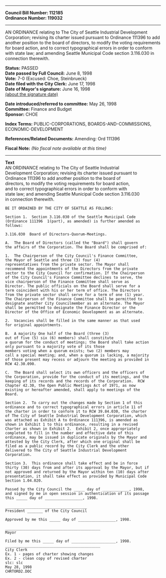 * * * * *  
  
**Council Bill Number: [](#h0)[](#h2)112185**   
**Ordinance Number: 119032**  
  
* * * * *  
  
AN ORDINANCE relating to The City of Seattle Industrial Development Corporation; revising its charter issued pursuant to Ordinance 111396 to add another position to the board of directors, to modify the voting requirements for board action, and to correct typographical errors in order to conform with state law; and amending Seattle Municipal Code section 3.116.030 in connection therewith.  
  
**Status:** PASSED   
**Date passed by Full Council:** June 8, 1998   
**Vote:** 7-0 (Excused: Choe, Steinbrueck)   
**Date filed with the City Clerk:** June 17, 1998   
**Date of Mayor's signature:** June 16, 1998   
[(about the signature date)](/~public/approvaldate.htm)   
  
  
**Date introduced/referred to committee:** May 26, 1998   
**Committee:** Finance and Budget   
**Sponsor:** CHOE   
  
**Index Terms:** PUBLIC-CORPORATIONS, BOARDS-AND-COMMISSIONS, ECONOMIC-DEVELOPMENT  
  
**References/Related Documents:** Amending: Ord 111396  
  
**Fiscal Note:** *(No fiscal note available at this time)*  
  
* * * * *  
  
**Text**  
    AN ORDINANCE relating to The City of Seattle Industrial  
    Development Corporation; revising its charter issued pursuant to  
    Ordinance 111396 to add another position to the board of  
    directors, to modify the voting requirements for board action,  
    and to correct typographical errors in order to conform with  
    state law; and amending Seattle Municipal Code section 3.116.030  
    in connection therewith.  
  
    BE IT ORDAINED BY THE CITY OF SEATTLE AS FOLLOWS:  
  
    Section 1.  Section 3.116.030 of the Seattle Municipal Code  
    (Ordinance 111396  1(part), as amended) is further amended as  
    follows:  
  
    3.116.030  Board of Directors-Quorum-Meetings.  
  
    A.  The Board of Directors (called the "Board") shall govern  
    the affairs of the Corporation. The Board shall be comprised of:  
  
    1.  The Chairperson of the City Council's Finance Committee,  
    the Mayor of Seattle and three (3) four (4)  
    representatives from the private sector. The Mayor shall  
    recommend the appointments of the Directors from the private  
    sector to the City Council for confirmation. If the Chairperson  
    of the City Council's Finance Committee declines to serve, the  
    vice chairperson of the Finance Committee shall serve as  
    Director. The public officials on the Board shall serve for a  
    term coincident with his or her term of office. The Directors  
    from the private sector shall serve for a term of one (1) year.  
    The Chairperson of the Finance Committee shall be permitted to  
    designate another City Councilmember as an alternate. The Mayor  
    shall be permitted to designate the Finance Director or the  
    Director of the Office of Economic Development as an alternate.  
  
    2.  Vacancies shall be filled in the same manner as that used  
    for original appointments.  
  
    B.  A majority One half of the Board (three (3)  
    out of five (5) six (6) members) shall constitute  
    a quorum for the conduct of meetings; the Board shall take action  
    only pursuant to a majority vote of its those  
    members voting when a quorum exists; two (2) members may  
    call a special meeting; and, when a quorum is lacking, a majority  
    of those present may recess or adjourn the meeting as provided in  
    RCW 42.30.090.  
  
    C.  The Board shall select its own officers and the officers of  
    the Corporation, provide for the conduct of its meetings, and the  
    keeping of its records and the records of the Corporation.  RCW  
    Chapter 42.30, the Open Public Meetings Act of 1971, as now  
    existing or hereafter amended, shall apply to meetings of the  
    Board.  
  
    Section 2.  To carry out the changes made by Section 1 of this  
    ordinance and to correct typographical errors in article 11 of  
    the charter in order to conform it to RCW 39.84.030, the charter  
    of The City of Seattle Industrial Development Corporation, which  
    was attached as Exhibit A to Ordinance 111396, is amended as  
    shown in Exhibit 1 to this ordinance, resulting in a revised  
    Charter as shown in Exhibit 2.  Exhibit 2, once appropriately  
    completed to fill in the number and effective date of this  
    ordinance, may be issued in duplicate originals by the Mayor and  
    attested by the City Clerk, after which one original shall be  
    filed as a public record by the City Clerk and the other  
    delivered to The City of Seattle Industrial Development  
    Corporation.  
  
    Section 3.  This ordinance shall take effect and be in force  
    thirty (30) days from and after its approval by the Mayor, but if  
    not approved and returned by the Mayor within ten (10) days after  
    presentation, it shall take effect as provided by Municipal Code  
    Section 1.04.020.  
  
    Passed by the City Council the _____ day of ____________, 1998,  
    and signed by me in open session in authentication of its passage  
    this _____ day of _________________, 1998.  
  
    _____________________________________  
    President _______ of the City Council  
  
    Approved by me this _____ day of _________________, 1998.  
  
    ___________________________________________  
    Mayor  
  
    Filed by me this _____ day of ____________________, 1998.  
    ___________________________________________  
    City Clerk  
    Ex. 1 - pages of charter showing changes  
    Ex. 2 - clean copy of revised charter  
    slc: slc  
    May 28, 1998  
    CHRTORD2.DOC  
